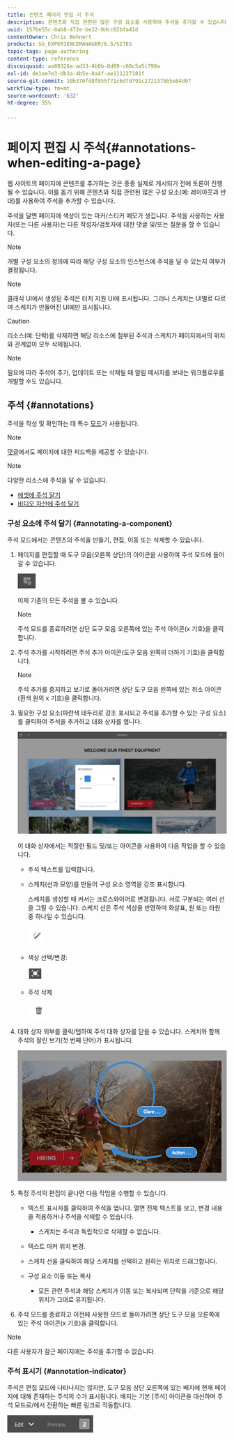 ```yaml
---
title: 컨텐츠 페이지 편집 시 주석
description: 콘텐츠와 직접 관련된 많은 구성 요소를 사용하여 주석을 추가할 수 있습니다.
uuid: 157be55c-8ab8-472e-be32-0dcc02bfa41d
contentOwner: Chris Bohnert
products: SG_EXPERIENCEMANAGER/6.5/SITES
topic-tags: page-authoring
content-type: reference
discoiquuid: aa89326a-ad33-4b0b-8d09-c68c5a5c790a
exl-id: de1ae7e3-db3a-4b5e-8a4f-ae111227181f
source-git-commit: 10b370fd8f855f71c6d7d791c272137bb5e04d97
workflow-type: tm+mt
source-wordcount: '632'
ht-degree: 35%

---
```


# 페이지 편집 시 주석{#annotations-when-editing-a-page}

웹 사이트의 페이지에 콘텐츠를 추가하는 것은 종종 실제로 게시되기 전에 토론이 진행될 수 있습니다. 이를 돕기 위해 콘텐츠와 직접 관련된 많은 구성 요소(예: 레이아웃과 반대)를 사용하여 주석을 추가할 수 있습니다.

주석을 달면 페이지에 색상이 있는 마커/스티커 메모가 생깁니다. 주석을 사용하는 사용자(또는 다른 사용자)는 다른 작성자/검토자에 대한 댓글 및/또는 질문을 할 수 있습니다.

>[!NOTE]
>
>개별 구성 요소의 정의에 따라 해당 구성 요소의 인스턴스에 주석을 달 수 있는지 여부가 결정됩니다.

>[!NOTE]
>
>클래식 UI에서 생성된 주석은 터치 지원 UI에 표시됩니다. 그러나 스케치는 UI별로 다르며 스케치가 만들어진 UI에만 표시됩니다.

>[!CAUTION]
>
>리소스(예: 단락)를 삭제하면 해당 리소스에 첨부된 주석과 스케치가 페이지에서의 위치와 관계없이 모두 삭제됩니다.

>[!NOTE]
>
>필요에 따라 주석이 추가, 업데이트 또는 삭제될 때 알림 메시지를 보내는 워크플로우를 개발할 수도 있습니다.

## 주석 {#annotations}

주석을 작성 및 확인하는 데 특수 [모드](/help/sites-authoring/author-environment-tools.md#page-modes)가 사용됩니다.

>[!NOTE]
>
>[댓글](/help/sites-authoring/basic-handling.md#timeline)에서도 페이지에 대한 피드백을 제공할 수 있습니다.

>[!NOTE]
>
>다양한 리소스에 주석을 달 수 있습니다.
>
>* [에셋에 주석 달기](/help/assets/manage-assets.md#annotating)
>* [비디오 자산에 주석 달기](/help/assets/managing-video-assets.md#annotate-video-assets)
>

### 구성 요소에 주석 달기 {#annotating-a-component}

주석 모드에서는 콘텐츠의 주석을 만들기, 편집, 이동 또는 삭제할 수 있습니다.

1. 페이지를 편집할 때 도구 모음(오른쪽 상단)의 아이콘을 사용하여 주석 모드에 들어갈 수 있습니다.

   ![주석](do-not-localize/screen_shot_2018-03-22at110414.png)

   이제 기존의 모든 주석을 볼 수 있습니다.

   >[!NOTE]
   >
   >주석 모드를 종료하려면 상단 도구 모음 오른쪽에 있는 주석 아이콘(x 기호)을 클릭합니다.

1. 주석 추가를 시작하려면 주석 추가 아이콘(도구 모음 왼쪽의 더하기 기호)을 클릭합니다.

   >[!NOTE]
   >
   >주석 추가를 중지하고 보기로 돌아가려면 상단 도구 모음 왼쪽에 있는 취소 아이콘(흰색 원의 x 기호)을 클릭합니다.

1. 필요한 구성 요소(파란색 테두리로 강조 표시되고 주석을 추가할 수 있는 구성 요소)를 클릭하여 주석을 추가하고 대화 상자를 엽니다.

   ![screen_shot_2018-03-22at110606](assets/screen_shot_2018-03-22at110606.png)

   이 대화 상자에서는 적절한 필드 및/또는 아이콘을 사용하여 다음 작업을 할 수 있습니다.

   * 주석 텍스트를 입력합니다.
   * 스케치(선과 모양)를 만들어 구성 요소 영역을 강조 표시합니다.

     스케치를 생성할 때 커서는 크로스와이어로 변경됩니다. 서로 구분되는 여러 선을 그릴 수 있습니다. 스케치 선은 주석 색상을 반영하며 화살표, 원 또는 타원 중 하나일 수 있습니다.

     ![Sketch](do-not-localize/screen_shot_2018-03-22at110640.png)

   * 색상 선택/변경:

     ![색상 선택/변경](do-not-localize/chlimage_1-19.png)

   * 주석 삭제

     ![주석 삭제](do-not-localize/screen_shot_2018-03-22at110647.png)

1. 대화 상자 외부를 클릭/탭하여 주석 대화 상자를 닫을 수 있습니다. 스케치와 함께 주석의 잘린 보기(첫 번째 단어)가 표시됩니다.

   ![screen_shot_2018-03-22at110850](assets/screen_shot_2018-03-22at110850.png)

1. 특정 주석의 편집이 끝나면 다음 작업을 수행할 수 있습니다.

   * 텍스트 표시자를 클릭하여 주석을 엽니다. 열면 전체 텍스트를 보고, 변경 내용을 적용하거나 주석을 삭제할 수 있습니다.

      * 스케치는 주석과 독립적으로 삭제할 수 없습니다.

   * 텍스트 마커 위치 변경.
   * 스케치 선을 클릭하여 해당 스케치를 선택하고 원하는 위치로 드래그합니다.
   * 구성 요소 이동 또는 복사

      * 모든 관련 주석과 해당 스케치가 이동 또는 복사되며 단락을 기준으로 해당 위치가 그대로 유지됩니다.

1. 주석 모드를 종료하고 이전에 사용한 모드로 돌아가려면 상단 도구 모음 오른쪽에 있는 주석 아이콘(x 기호)을 클릭합니다.

>[!NOTE]
>
>다른 사용자가 잠근 페이지에는 주석을 추가할 수 없습니다.

### 주석 표시기 {#annotation-indicator}

주석은 편집 모드에 나타나지는 않지만, 도구 모음 상단 오른쪽에 있는 배지에 현재 페이지에 대해 존재하는 주석의 수가 표시됩니다. 배지는 기본 [주석] 아이콘을 대신하며 주석 모드로/에서 전환하는 빠른 링크로 작동합니다.

![주석 표시기](assets/chlimage_1-242.png)
